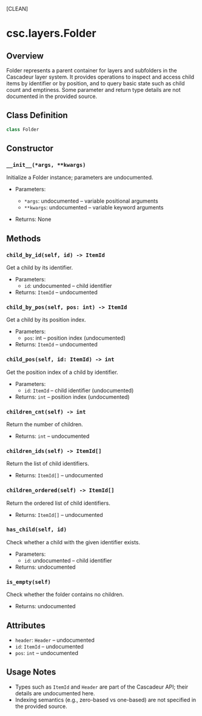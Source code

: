 [CLEAN]

# csc.layers.Folder

## Overview
Folder represents a parent container for layers and subfolders in the Cascadeur layer system. It provides operations to inspect and access child items by identifier or by position, and to query basic state such as child count and emptiness. Some parameter and return type details are not documented in the provided source.

## Class Definition
```python
class Folder
```

## Constructor

### `__init__(*args, **kwargs)`
Initialize a Folder instance; parameters are undocumented.

- Parameters:
  - `*args`: undocumented – variable positional arguments
  - `**kwargs`: undocumented – variable keyword arguments

- Returns: None

## Methods

### `child_by_id(self, id) -> ItemId`
Get a child by its identifier.

- Parameters:
  - `id`: undocumented – child identifier
- Returns: `ItemId` – undocumented

### `child_by_pos(self, pos: int) -> ItemId`
Get a child by its position index.

- Parameters:
  - `pos`: int – position index (undocumented)
- Returns: `ItemId` – undocumented

### `child_pos(self, id: ItemId) -> int`
Get the position index of a child by identifier.

- Parameters:
  - `id`: `ItemId` – child identifier (undocumented)
- Returns: `int` – position index (undocumented)

### `children_cnt(self) -> int`
Return the number of children.

- Returns: `int` – undocumented

### `children_ids(self) -> ItemId[]`
Return the list of child identifiers.

- Returns: `ItemId[]` – undocumented

### `children_ordered(self) -> ItemId[]`
Return the ordered list of child identifiers.

- Returns: `ItemId[]` – undocumented

### `has_child(self, id)`
Check whether a child with the given identifier exists.

- Parameters:
  - `id`: undocumented – child identifier
- Returns: undocumented

### `is_empty(self)`
Check whether the folder contains no children.

- Returns: undocumented

## Attributes

- `header`: `Header` – undocumented
- `id`: `ItemId` – undocumented
- `pos`: `int` – undocumented

## Usage Notes

- Types such as `ItemId` and `Header` are part of the Cascadeur API; their details are undocumented here.
- Indexing semantics (e.g., zero-based vs one-based) are not specified in the provided source.


